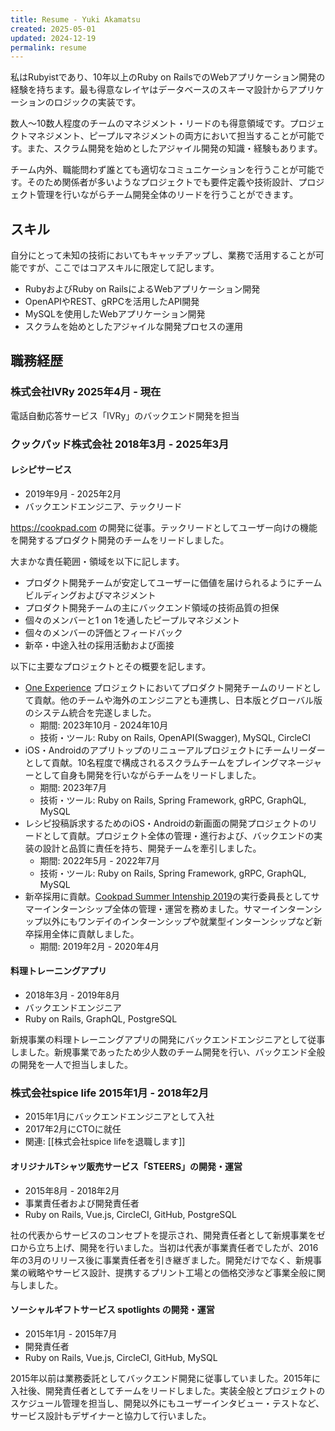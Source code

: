 ```yaml
---
title: Resume - Yuki Akamatsu
created: 2025-05-01
updated: 2024-12-19
permalink: resume
---
```


私はRubyistであり、10年以上のRuby on RailsでのWebアプリケーション開発の経験を持ちます。最も得意なレイヤはデータベースのスキーマ設計からアプリケーションのロジックの実装です。

数人〜10数人程度のチームのマネジメント・リードのも得意領域です。プロジェクトマネジメント、ピープルマネジメントの両方において担当することが可能です。また、スクラム開発を始めとしたアジャイル開発の知識・経験もあります。

チーム内外、職能問わず誰とても適切なコミュニケーションを行うことが可能です。そのため関係者が多いようなプロジェクトでも要件定義や技術設計、プロジェクト管理を行いながらチーム開発全体のリードを行うことができます。

## スキル

自分にとって未知の技術においてもキャッチアップし、業務で活用することが可能ですが、ここではコアスキルに限定して記します。

- RubyおよびRuby on RailsによるWebアプリケーション開発
- OpenAPIやREST、gRPCを活用したAPI開発
- MySQLを使用したWebアプリケーション開発
- スクラムを始めとしたアジャイルな開発プロセスの運用

## 職務経歴

### 株式会社IVRy 2025年4月 - 現在

電話自動応答サービス「IVRy」のバックエンド開発を担当
### クックパッド株式会社 2018年3月 - 2025年3月

#### レシピサービス

- 2019年9月 - 2025年2月
- バックエンドエンジニア、テックリード

https://cookpad.com の開発に従事。テックリードとしてユーザー向けの機能を開発するプロダクト開発のチームをリードしました。

大まかな責任範囲・領域を以下に記します。

- プロダクト開発チームが安定してユーザーに価値を届けられるようにチームビルディングおよびマネジメント
- プロダクト開発チームの主にバックエンド領域の技術品質の担保
- 個々のメンバーと1 on 1を通したピープルマネジメント
- 個々のメンバーの評価とフィードバック
- 新卒・中途入社の採用活動および面接

以下に主要なプロジェクトとその概要を記します。

- [One Experience](https://techlife.cookpad.com/entry/2024/10/10/105832) プロジェクトにおいてプロダクト開発チームのリードとして貢献。他のチームや海外のエンジニアとも連携し、日本版とグローバル版のシステム統合を完遂しました。
   - 期間: 2023年10月 - 2024年10月
   - 技術・ツール: Ruby on Rails, OpenAPI(Swagger), MySQL, CircleCI
- iOS・Androidのアプリトップのリニューアルプロジェクトにチームリーダーとして貢献。10名程度で構成されるスクラムチームをプレイングマネージャーとして自身も開発を行いながらチームをリードしました。
   - 期間: 2023年7月
   - 技術・ツール: Ruby on Rails, Spring Framework, gRPC, GraphQL, MySQL
- レシピ投稿訴求するためのiOS・Androidの新画面の開発プロジェクトのリードとして貢献。プロジェクト全体の管理・進行および、バックエンドの実装の設計と品質に責任を持ち、開発チームを牽引しました。
   - 期間: 2022年5月 - 2022年7月
   - 技術・ツール: Ruby on Rails, Spring Framework, gRPC, GraphQL, MySQL
- 新卒採用に貢献。[Cookpad Summer Intenship 2019](https://techlife.cookpad.com/entry/2019/09/06/180000)の実行委員長としてサマーインターンシップ全体の管理・運営を務めました。サマーインターンシップ以外にもワンデイのインターンシップや就業型インターンシップなど新卒採用全体に貢献しました。
   - 期間: 2019年2月 - 2020年4月

#### 料理トレーニングアプリ

- 2018年3月 - 2019年8月
- バックエンドエンジニア
- Ruby on Rails, GraphQL, PostgreSQL

新規事業の料理トレーニングアプリの開発にバックエンドエンジニアとして従事しました。新規事業であったため少人数のチーム開発を行い、バックエンド全般の開発を一人で担当しました。

### 株式会社spice life 2015年1月 - 2018年2月

- 2015年1月にバックエンドエンジニアとして入社
- 2017年2月にCTOに就任
- 関連: [[株式会社spice lifeを退職します]]
#### オリジナルTシャツ販売サービス「STEERS」の開発・運営

- 2015年8月 - 2018年2月
- 事業責任者および開発責任者
- Ruby on Rails, Vue.js, CircleCI, GitHub, PostgreSQL

社の代表からサービスのコンセプトを提示され、開発責任者として新規事業をゼロから立ち上げ、開発を行いました。当初は代表が事業責任者でしたが、2016年の3月のリリース後に事業責任者を引き継ぎました。開発だけでなく、新規事業の戦略やサービス設計、提携するプリント工場との価格交渉など事業全般に関与しました。
#### ソーシャルギフトサービス spotlights の開発・運営

- 2015年1月 - 2015年7月
- 開発責任者
- Ruby on Rails, Vue.js, CircleCI, GitHub, MySQL

2015年以前は業務委託としてバックエンド開発に従事していました。2015年に入社後、開発責任者としてチームをリードしました。実装全般とプロジェクトのスケジュール管理を担当し、開発以外にもユーザーインタビュー・テストなど、サービス設計もデザイナーと協力して行いました。